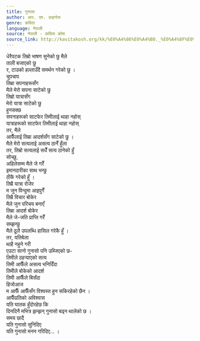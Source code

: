 ```yaml
---
title: गुनासा
author: आर. एम. डङ्गोल
genre: कविता
language: नेपाली
source: नेपाली - कविता कोश
source_link: http://kavitakosh.org/kk/%E0%A4%86%E0%A4%B0._%E0%A4%8F%E0%A4%AE._%E0%A4%A1%E0%A4%99%E0%A5%8D%E0%A4%97%E0%A5%8B%E0%A4%B2
---
```


धेरैपटक तिम्रो भाषण सुनेको छु मैले  
ताली बजाएको छु  
र, टाउको हल्लाउँदै समर्थन गरेको छु ।  
चुपचाप  
तिम्रा सपनाहरूसँग  
मैले मेरो सपना साटेको छु  
तिम्रो यात्रासँग  
मेरो यात्रा साटेको छु  
हुनसक्छ  
सपनाहरूको साटफेर तिमीलाई थाहा नहोस्  
यात्राहरूको साटफेर तिमीलाई थाहा नहोस्  
तर, मैले  
आफैँलाई तिम्रा आदर्शसँग साटेको छु ।  
मैले मेरो सत्यलाई असत्य ठानेँ हुँला  
तर, तिम्रो सत्यलाई सधैँ सत्य ठानेको हुँ  
सोच्छु,  
अहिलेसम्म मैले जे गरेँ  
इमानदारीका साथ भन्छु  
ठीकै गरेको हुँ ।  
तिम्रै यात्रा रोजेर  
म जुन विन्दुमा आइपुगेँ  
तिम्रै विचार बोकेर  
मैले जुन परिचय बनाएँ  
तिम्रा आदर्श बोकेर  
मैले जे-जति प्राप्ति गरेँ  
सम्झन्छु  
मैले ठूलै उपलब्धि हासिल गरेकै हुँ ।  
तर, यतिबेला  
थाहै नहुने गरी  
एउटा सानो गुनासो पनि उब्जिएको छ-  
तिमीले ठहर्‍याएको सत्य  
तिमी आफैँले असत्य भनिदिँदा  
तिमीले बोकेको आदर्श  
तिमी आफैँले बिर्संदा  
हिजोआज  
म आफैँ आफैँसँग विश्वस्त हुन सकिरहेको छैन ।  
आफैँप्रतिको अविश्वास  
यति घातक हुँदोरहेछ कि  
दिनदिनै मभित्र झन्झन् गुनासो बढ्न थालेको छ ।  
समय छादै  
यति गुनासो सुनिदिए  
यति गुनासो मनन गरिदिए... ।

